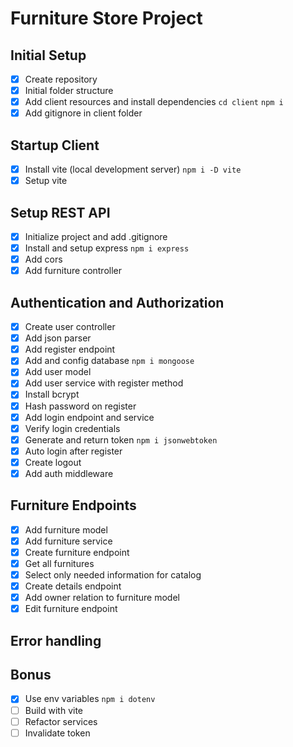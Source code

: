 # Furniture Store Project

## Initial Setup
 - [x] Create repository
 - [x] Initial folder structure
 - [x] Add client resources and install dependencies `cd client` `npm i`
 - [x] Add gitignore in client folder

## Startup Client
 - [x] Install vite (local development server) `npm i -D vite`
 - [x] Setup vite

## Setup REST API
 - [x] Initialize project and add .gitignore
 - [x] Install and setup express `npm i express`
 - [x] Add cors
 - [x] Add furniture controller

## Authentication and Authorization
 - [x] Create user controller
 - [x] Add json parser
 - [x] Add register endpoint
 - [x] Add and config database `npm i mongoose`
 - [x] Add user model
 - [x] Add user service with register method
 - [x] Install bcrypt
 - [x] Hash password on register
 - [x] Add login endpoint and service
 - [x] Verify login credentials
 - [x] Generate and return token `npm i jsonwebtoken`
 - [x] Auto login after register
 - [x] Create logout
 - [x] Add auth middleware
  
## Furniture Endpoints
 - [x] Add furniture model
 - [x] Add furniture service
 - [x] Create furniture endpoint
 - [x] Get all furnitures
 - [x] Select only needed information for catalog
 - [x] Create details endpoint
 - [x] Add owner relation to furniture model
 - [x] Edit furniture endpoint

## Error handling

## Bonus
 - [x] Use env variables `npm i dotenv`
 - [ ] Build with vite
 - [ ] Refactor services
 - [ ] Invalidate token
